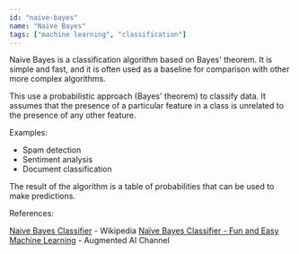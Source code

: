 ```yaml
---
id: "naive-bayes"
name: "Naive Bayes"
tags: ["machine learning", "classification"]
---
```


Naive Bayes is a classification algorithm based on Bayes' theorem. It is simple and fast, and it is often used as a baseline for comparison with other more complex algorithms.

This use a probabilistic approach (Bayes' theorem) to classify data. It assumes that the presence of a particular feature in a class is unrelated to the presence of any other feature.

Examples:

- Spam detection
- Sentiment analysis
- Document classification

The result of the algorithm is a table of probabilities that can be used to make predictions.

References:

[Naive Bayes Classifier](https://en.wikipedia.org/wiki/Naive_Bayes_classifier) - Wikipedia
[Naïve Bayes Classifier - Fun and Easy Machine Learning](https://youtu.be/CPqOCI0ahss?si=iPAvQsJcYpNZyYjG) - Augmented AI Channel
